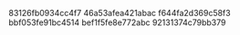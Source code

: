 83126fb0934cc4f7
46a53afea421abac
f644fa2d369c58f3
bbf053fe91bc4514
bef1f5fe8e772abc
92131374c79bb379
